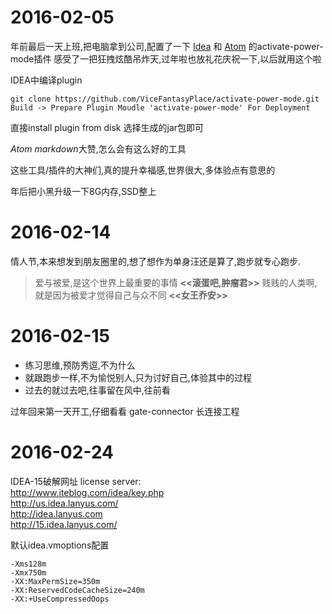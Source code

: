 # 2016-02-05 
年前最后一天上班,把电脑拿到公司,配置了一下 [Idea](https://github.com/ViceFantasyPlace/activate-power-mode) 和 [Atom](https://github.com/JoelBesada/activate-power-mode) 的activate-power-mode插件
感受了一把狂拽炫酷吊炸天,过年啦也放礼花庆祝一下,以后就用这个啦

IDEA中编译plugin
```
git clone https://github.com/ViceFantasyPlace/activate-power-mode.git
Build -> Prepare Plugin Moudle 'activate-power-mode' For Deployment 
```
直接install plugin from disk 选择生成的jar包即可

*Atom* *markdown*大赞,怎么会有这么好的工具

这些工具/插件的大神们,真的提升幸福感,世界很大,多体验点有意思的

年后把小黑升级一下8G内存,SSD整上

# 2016-02-14
情人节,本来想发到朋友圈里的,想了想作为单身汪还是算了,跑步就专心跑步.
>爱与被爱,是这个世界上最重要的事情 **<<滚蛋吧,肿瘤君>>**
>贱贱的人类啊,就是因为被爱才觉得自己与众不同 **<<女王乔安>>**

# 2016-02-15
 * 练习思维,预防秀逗,不为什么
 * 就跟跑步一样,不为愉悦别人,只为讨好自己,体验其中的过程
 * 过去的就过去吧,往事留在风中,往前看
 
 过年回来第一天开工,仔细看看 gate-connector 长连接工程
 
# 2016-02-24
 IDEA-15破解网址
 license server: <br>
  http://www.iteblog.com/idea/key.php <br>
  http://us.idea.lanyus.com/ <br>
  http://idea.lanyus.com <br>
  http://15.idea.lanyus.com/ <br>
  
  默认idea.vmoptions配置
  ```
  -Xms128m 
  -Xmx750m
  -XX:MaxPermSize=350m
  -XX:ReservedCodeCacheSize=240m
  -XX:+UseCompressedOops
  ```